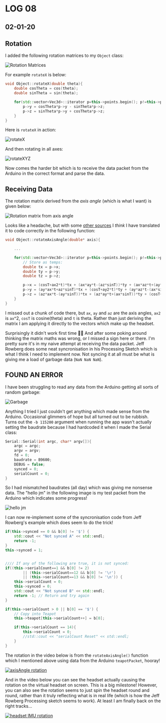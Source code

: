 # LOG 08
## 02-01-20

## Rotation

I added the following rotation matrices to my `Object` class:

![Rotation Matrices](https://wikimedia.org/api/rest_v1/media/math/render/svg/a6821937d5031de282a190f75312353c970aa2df)

For example `rotateX` is below:

```c++
void Object::rotateX(double theta){
    double cosTheta = cos(theta);
    double sinTheta = sin(theta);

    for(std::vector<Vec3d>::iterator p=this->points.begin(); p!=this->points.end(); ++p){
        p->y = cosTheta*p->y - sinTheta*p->z;
        p->z = sinTheta*p->y + cosTheta*p->z;
    }
}
```

Here is `rotateX` in action:

![rotateX](https://media.giphy.com/media/lSTzR4cCG2Aosa6Rlb/giphy.gif)

And then rotating in all axes:

![rotateXYZ](https://media.giphy.com/media/iDJKfsahDVrrOjDdgL/giphy.gif)

Now comes the harder bit which is to receive the data packet from the Arduino in the correct format and parse the data.

## Receiving Data

The rotation matrix derived from the _axis angle_ (which is what I want) is given below:

![Rotation matrix from axis angle](https://wikimedia.org/api/rest_v1/media/math/render/svg/f259f80a746ee20d481f9b7f600031084358a27c)

Looks like a headache, but with some [other sources](https://www.euclideanspace.com/maths/geometry/rotations/conversions/angleToMatrix/index.htm) I _think_ I have translated it to code correctly in the following function:

```c++
void Object::rotateAxisAngle(double* axis){

    ...

    for(std::vector<Vec3d>::iterator p=this->points.begin(); p!=this->points.end(); ++p){
        // Store as temps:
        double tx = p->x;
        double ty = p->y;
        double tz = p->z;

        p->x = (cosT+ax2*t)*tx + (ax*ay*t-(az*sinT))*ty + (ax*az*t+(ay*sinT))*tz;
        p->y = (ay*ax*t+az*sinT)*tx + (cosT+ay2*t)*ty + (ay*az*t-(ax*sinT))*tz;
        p->z = (az*ax*t-(ay*sinT))*tx + (az*ay*t+(ax*sinT))*ty + (cosT+az2*t)*tz;
    }
}
```

I missed out a chunk of code there, but `ax`, `ay` and `az` are the axis angles, `ax2` is `ax`^2, `cosT` is cosine(theta) and `t` is theta. Rather than just deriving the matrix I am applying it directly to the vectors which make up the headset.

Surprisingly it didn't work first time :man_shrugging: And after some poking around thinking the matrix maths was wrong, or I missed a sign here or there. I'm pretty sure it's in my naive attempt at receiving the data packet. Jeff Rowberg does some neat syncronisation in his Processing Sketch which is what I think I need to implement now. Not syncing it at all must be what is giving me a load of garbage data (`NaN NaN NaN`).

## __FOUND AN ERROR__


I have been struggling to read any data from the Arduino getting all sorts of random garbage:

![Garbage](https://media.giphy.com/media/LSXmiiqTRKraX0KBMW/giphy.gif)

Anything I tried I just couldn't get anything which made sense from the Arduino. Occasional glimmers of hope but all turned out to be rubbish. Turns out the `-b 115200` argument when running the app wasn't actually setting the baudrate because I had hardcoded it when I made the Serial class:

```c++
Serial::Serial(int argc, char* argv[]){
    argc = argc;
    argv = argv;
    fd = 0;
    baudrate = B9600;
    DEBUG = false;
    synced = 0;
    serialCount = 0;
}
```
So I had mismatched baudrates (all day) which was giving me nonsense data. The "hello jm" in the following image is my test packet from the Arduino which indicates some progress!

![hello jm](https://live.staticflickr.com/65535/49316791411_f4d02481a6_n.jpg)

I can now re-implement some of the syncronisation code from Jeff Rowberg's example which does seem to do the trick!

```c++
if(this->synced == 0 && b[0] != '$') {
    std::cout << "Not synced A" << std::endl;
    return -1;
}
this->synced = 1;


//// If any of the following are true, it is not synced:
if((this->serialCount==1 && b[0] != 2)
        || (this->serialCount==12 && b[0] != '\r')
        || (this->serialCount==13 && b[0] != '\n')) {
    this->serialCount = 0;
    this->synced = 0;
    std::cout << "Not synced B" << std::endl;
    return -1; // Return and try again
}

if(this->serialCount > 0 || b[0] == '$') {
    // Copy into Teapot
    this->teapot[this->serialCount++] = b[0];

    if(this->serialCount == 14){
        this->serialCount = 0;
        //std::cout << "serialCount Reset" << std::endl;
    }
}
```

The rotation in the video below is from the `rotateAxisAngle()` function which I mentioned above using data from the Arduino `teapotPacket`, hooray!

[![axisAngle rotation](https://img.youtube.com/vi/VKLt0bH6-eo/0.jpg)](https://www.youtube.com/watch?v=VKLt0bH6-eo)

And in the video below you can see the headset actually causing the rotation on the virtual headset on screen. This is a big milestone! However, you can also see the rotation seems to just spin the headset round and round, rather than it truly reflecting what is in real life (which is how the Jeff Rowberg Processing sketch seems to work). At least I am finally back on the right tracks...

[![headset IMU rotation](https://img.youtube.com/vi/DCgwfeW-680/0.jpg)](https://www.youtube.com/watch?v=DCgwfeW-680)
